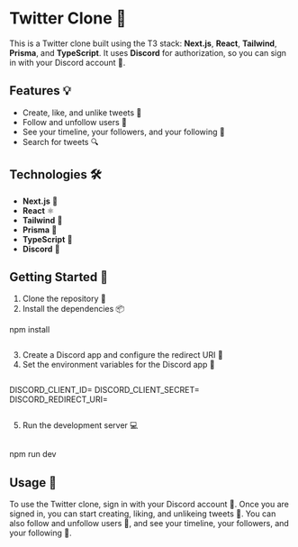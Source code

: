 # Twitter Clone 

This is a Twitter clone built using the T3 stack: **Next.js**, **React**, **Tailwind**, **Prisma**, and **TypeScript**. It uses **Discord** for authorization, so you can sign in with your Discord account 🔑.

## Features 💡

* Create, like, and unlike tweets 📝
* Follow and unfollow users 👥
* See your timeline, your followers, and your following 👀
* Search for tweets 🔍

## Technologies 🛠️

* **Next.js** 🚀
* **React** ⚛️
* **Tailwind** 💅
* **Prisma** 🔐
* **TypeScript** 🦾
* **Discord** 👾

## Getting Started 🏁

1. Clone the repository 💾
2. Install the dependencies 📦


npm install
```
```
3. Create a Discord app and configure the redirect URI 📃
4. Set the environment variables for the Discord app 🔐
```
```
DISCORD_CLIENT_ID=
DISCORD_CLIENT_SECRET=
DISCORD_REDIRECT_URI=
```
```
5. Run the development server 💻
```
```
npm run dev


## Usage 🔨

To use the Twitter clone, sign in with your Discord account 🔑. Once you are signed in, you can start creating, liking, and unlikeing tweets 📝. You can also follow and unfollow users 👥, and see your timeline, your followers, and your following 👀.

